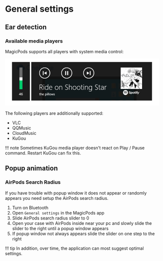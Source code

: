 # General settings

## Ear detection

### Available media players
MagicPods supports all players with system media control:

![](media/SystemMediaControl.png)

The following players are additionally supported:

* VLC
* QQMusic
* CloudMusic
* KuGou

!!! note
    Sometimes KuGou media player doesn't react on Play / Pause command. Restart KuGou can fix this.


## Popup animation

### AirPods Search Radius

If you have trouble with popup window it does not appear or randomly appears you need setup the AirPods search radius.

1. Turn on Bluetooth
2. Open `General settings` in the MagicPods app
3. Slide AirPods search radius slider to 0
4. Open your case with AirPods inside near your pc and slowly slide the slider to the right until a popup window appears
5. If popup window not always appears slide the slider on one step to the right

!!! tip
    In addition, over time, the application can most suggest optimal settings.